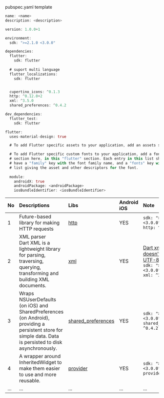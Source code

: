 pubspec.yaml template

```dart
name: <name>
description: <description>

version: 1.0.0+1

environment:
  sdk: ">=2.1.0 <3.0.0"

dependencies:
  flutter:
    sdk: flutter
  
  # suport multi language
  flutter_localizations:
    sdk: flutter


  cupertino_icons: ^0.1.3
  http: ^0.12.0+2
  xml: ^3.5.0
  shared_preferences: ^0.4.2

dev_dependencies:
  flutter_test:
    sdk: flutter

flutter:
  uses-material-design: true

  # To add Flutter specific assets to your application, add an assets section,

  # To add Flutter specific custom fonts to your application, add a fonts
  # section here, in this "flutter" section. Each entry in this list should
  # have a "family" key with the font family name, and a "fonts" key with a
  # list giving the asset and other descriptors for the font.
 
  module:
    androidX: true
    androidPackage: <androidPackage>
    iosBundleIdentifier: <iosBundleIdentifier>

```


| No| Descriptions| Libs  |Android</br>iOS|Note|
| :---- |:-|:----|:----|:----------|
| 1| Future-based library for making HTTP requests| [http](https://pub.dev/packages/http)  |YES|`sdk: ">=2.1.0 <3.0.0"` </br>`http: ^0.12.0+2`|
| 2| XML parser</br>Dart XML is a lightweight library for parsing, traversing, querying, transforming and building XML documents.| [xml](https://pub.dev/packages/xml)   |YES|[Dart xml parser doesn’t decode UTF-8 characters](https://github.com/ttpho/flutter/issues/1)</br>`sdk: ">=2.1.0 <3.0.0"`</br> `xml: ^3.5.0`|
| 3| Wraps NSUserDefaults (on iOS) and SharedPreferences (on Android), providing a persistent store for simple data. Data is persisted to disk asynchronously. | [shared_preferences](https://pub.dev/packages/shared_preferences)  |YES|`sdk: ">=2.1.0 <3.0.0"`</br>`shared_preferences: ^0.4.2`|
| 4| A wrapper around InheritedWidget to make them easier to use and more reusable.| [provider](https://pub.dev/packages/provider)  |YES|`sdk: ">=2.1.0 <3.0.0"` </br>`provider: ^2.0.1`|
| ...| ...| ...  |...|...|

